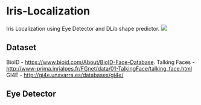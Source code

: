 # Iris-Localization
Iris Localization using Eye Detector and DLib shape predictor.
![](https://github.com/raj-shah14/Iris-Localization/blob/master/irislocalizattion.gif)

## Dataset 
BioID - https://www.bioid.com/About/BioID-Face-Database.
Talking Faces - http://www-prima.inrialpes.fr/FGnet/data/01-TalkingFace/talking_face.html
GI4E - http://gi4e.unavarra.es/databases/gi4e/

## Eye Detector

